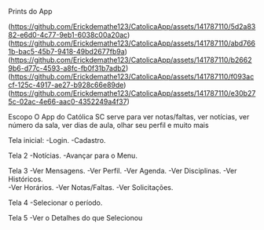 Prints do App

(https://github.com/Erickdemathe123/CatolicaApp/assets/141787110/5d2a8382-e6d0-4c77-9eb1-6038c00a20ac)
(https://github.com/Erickdemathe123/CatolicaApp/assets/141787110/abd7661b-bac5-45b7-9418-49bd2677fb9a)
(https://github.com/Erickdemathe123/CatolicaApp/assets/141787110/b26629b6-d77c-4593-a8fc-fb0f31b7adb2)
(https://github.com/Erickdemathe123/CatolicaApp/assets/141787110/f093accf-125c-4917-ae27-b928c66e89de)
(https://github.com/Erickdemathe123/CatolicaApp/assets/141787110/e30b275c-02ac-4e66-aac0-4352249a4f37)

Escopo
O App do Católica SC serve para ver notas/faltas, ver notícias, ver número da sala, ver dias de aula, olhar seu perfil e muito mais

Tela inicial:
-Login.
-Cadastro.

Tela 2
-Notícias.
-Avançar para o Menu.

Tela 3
-Ver Mensagens.
-Ver Perfil.
-Ver Agenda.
-Ver Disciplinas.
-Ver Históricos.	
-Ver Horários.
-Ver Notas/Faltas.
-Ver Solicitações.

Tela 4
-Selecionar o período.

Tela 5
-Ver o Detalhes do que Selecionou 






